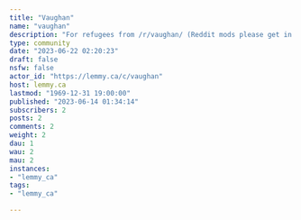 ```yaml
---
title: "Vaughan" 
name: "vaughan"
description: "For refugees from /r/vaughan/ (Reddit mods please get in touch)For the Canadian city in Ontario, north of Toronto.Rules:1. Treat others the way you want to be treated. Be kind, considerate and accepting. Racism, homophobia, discrimination, etc. will NOT be tolerated.2. Your post must be relevant to Vaughan/York Region or the surrounding areas. If the post does not promote discussion about the city, it is subject to removal. A user who posts multiple irrelevant posts are subject to a PERMANENT BAN.3. Do not self promote and do not duplicate posts. This is spam and will result in removal of the post(s) and ban of the user(s).4. c/Vaughan is a community of discussion, not a marketplace. For buying, selling and advertising."
type: community
date: "2023-06-22 02:20:23"
draft: false
nsfw: false
actor_id: "https://lemmy.ca/c/vaughan"
host: lemmy.ca
lastmod: "1969-12-31 19:00:00"
published: "2023-06-14 01:34:14"
subscribers: 2
posts: 2
comments: 2
weight: 2
dau: 1
wau: 2
mau: 2
instances:
- "lemmy_ca"
tags: 
- "lemmy_ca"

---
```

